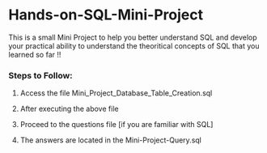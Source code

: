 # Hands-on-SQL-Mini-Project

This is a small Mini Project to help you better understand SQL and develop your practical ability to understand the theoritical concepts of SQL that you learned so far !!  


### Steps to Follow:
1. Access the file Mini_Project_Database_Table_Creation.sql
   
2.  After executing the above file
  
3.  Proceed to the questions file [if you are familiar with SQL]
  
4.  The answers are located in the Mini-Project-Query.sql
